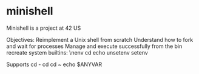 # minishell

Minishell is a project at 42 US

Objectives:
  Reimplement a Unix shell from scratch
  Understand how to fork and wait for processes
  Manage and execute successfully from the bin
  recreate system builtins:
    \nenv
    cd
    echo
    unsetenv
    setenv
    
Supports
   cd -
   cd
   cd ~
   echo $ANYVAR

